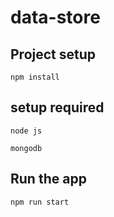 # data-store

## Project setup
```
npm install
```

## setup required
```
node js
```
```
mongodb
```
## Run the app 
```
npm run start
```
